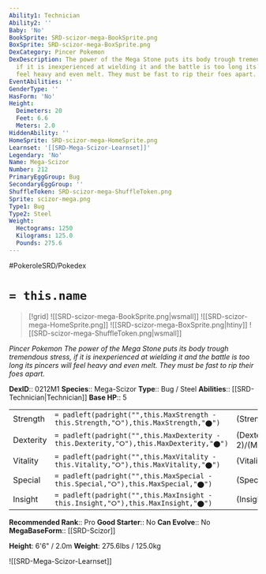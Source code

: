```yaml
---
Ability1: Technician
Ability2: ''
Baby: 'No'
BookSprite: SRD-scizor-mega-BookSprite.png
BoxSprite: SRD-scizor-mega-BoxSprite.png
DexCategory: Pincer Pokemon
DexDescription: The power of the Mega Stone puts its body trough tremendous stress,
  if it is inexperienced at wielding it and the battle is too long its pincers will
  feel heavy and even melt. They must be fast to rip their foes apart.
EventAbilities: ''
GenderType: ''
HasForm: 'No'
Height:
  Deimeters: 20
  Feet: 6.6
  Meters: 2.0
HiddenAbility: ''
HomeSprite: SRD-scizor-mega-HomeSprite.png
Learnset: '[[SRD-Mega-Scizor-Learnset]]'
Legendary: 'No'
Name: Mega-Scizor
Number: 212
PrimaryEggGroup: Bug
SecondaryEggGroup: ''
ShuffleToken: SRD-scizor-mega-ShuffleToken.png
Sprite: scizor-mega.png
Type1: Bug
Type2: Steel
Weight:
  Hectograms: 1250
  Kilograms: 125.0
  Pounds: 275.6
---
```


#PokeroleSRD/Pokedex

# `= this.name`

> [!grid]
> ![[SRD-scizor-mega-BookSprite.png|wsmall]]
> ![[SRD-scizor-mega-HomeSprite.png]]
> ![[SRD-scizor-mega-BoxSprite.png|htiny]]
> ![[SRD-scizor-mega-ShuffleToken.png|wsmall]]


*Pincer Pokemon*
*The power of the Mega Stone puts its body trough tremendous stress, if it is inexperienced at wielding it and the battle is too long its pincers will feel heavy and even melt. They must be fast to rip their foes apart.*

**DexID**:: 0212M1
**Species**:: Mega-Scizor
**Type**:: Bug / Steel
**Abilities**:: [[SRD-Technician|Technician]]
**Base HP**:: 5

|           |                                                                                        |                                          |
| --------- | -------------------------------------------------------------------------------------- | ---------------------------------------- |
| Strength  | `= padleft(padright("",this.MaxStrength - this.Strength,"⭘"),this.MaxStrength,"⬤")`    | (Strength::4)/(MaxStrength::8)   |
| Dexterity | `= padleft(padright("",this.MaxDexterity - this.Dexterity,"⭘"),this.MaxDexterity,"⬤")` | (Dexterity:: 2)/(MaxDexterity::5) |
| Vitality  | `= padleft(padright("",this.MaxVitality - this.Vitality,"⭘"),this.MaxVitality,"⬤")`    | (Vitality::3)/(MaxVitality::7)   |
| Special   | `= padleft(padright("",this.MaxSpecial - this.Special,"⭘"),this.MaxSpecial,"⬤")`       | (Special::2)/(MaxSpecial::4)     |
| Insight   | `= padleft(padright("",this.MaxInsight - this.Insight,"⭘"),this.MaxInsight,"⬤")`       | (Insight::3)/(MaxInsight::6)     |


**Recommended Rank**:: Pro
**Good Starter**:: No
**Can Evolve**:: No
**MegaBaseForm**:: [[SRD-Scizor]]

**Height**: 6'6" / 2.0m
**Weight**: 275.6lbs / 125.0kg

![[SRD-Mega-Scizor-Learnset]]